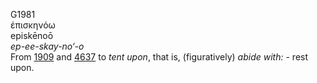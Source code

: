 <body>
  <p>G1981<br>  ἐπισκηνόω  <br> episkēnoō  <br><i>ep-ee-skay-no‘-o </i><br>From <a href="g1909.htm">1909</a> and <a href="g4637.htm">4637</a>  to <i>tent</i> <i>upon</i>, that is, (figuratively) <i>abide</i> <i>with:</i> - rest upon.<br></p>
 </body>